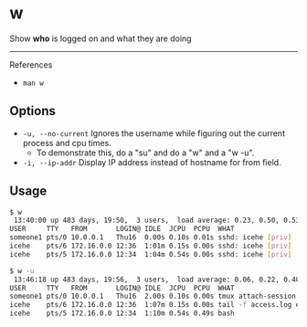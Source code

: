 # w

Show **who** is logged on and what they are doing

---

References

- `man w`

## Options

- `-u, --no-current` Ignores the username while figuring out the current process and cpu times.
    - To demonstrate this, do a "su" and do a "w" and a "w -u".
- `-i, --ip-addr` Display IP address instead of hostname for from field.

## Usage

```bash
$ w
 13:40:00 up 483 days, 19:50,  3 users,  load average: 0.23, 0.50, 0.53
USER     TTY   FROM       LOGIN@ IDLE  JCPU  PCPU  WHAT
someone1 pts/0 10.0.0.1   Thu16  0.00s 0.10s 0.01s sshd: icehe [priv]
icehe    pts/6 172.16.0.0 12:36  1:01m 0.15s 0.00s sshd: icehe [priv]
icehe    pts/5 172.16.0.0 12:34  1:04m 0.54s 0.00s sshd: icehe [priv]
```

```bash
$ w -u
 13:46:18 up 483 days, 19:56,  3 users,  load average: 0.06, 0.22, 0.40
USER     TTY   FROM       LOGIN@ IDLE  JCPU  PCPU  WHAT
someone1 pts/0 10.0.0.1   Thu16  2.00s 0.10s 0.00s tmux attach-session -t 0
icehe    pts/6 172.16.0.0 12:36  1:07m 0.15s 0.00s tail -f access.log error.log
icehe    pts/5 172.16.0.0 12:34  1:10m 0.54s 0.49s bash
```
